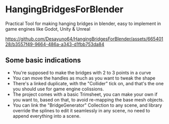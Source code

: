 # HangingBridgesForBlender

Practical Tool for making hanging bridges in blender, easy to implement in game engines like Godot, Unity &amp; Unreal

https://github.com/Desayuno64/HangingBridgesForBlender/assets/66540128/b3557f49-9664-486a-a343-d1fbb753da84


## Some basic indications

- You're supposed to make the bridges with 2 to 3 points in a curve
- You can move the handles as much as you want to tweak the shape
- There's a linked duplicate, with the "Collider" tick on, and that's the one you should use for game engine colissions.
- The project comes with a basic Trimsheet, you can make your own if you want to, based on that, to avoid re-mapping the base mesh objects.
- You can link the "BridgeGenerator" Collection to any scene, and library override the splines to edit it seamlessly in any scene, no need to append everything into a scene.

